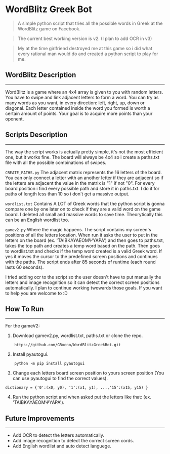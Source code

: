 # WordBlitz Greek Bot
 
> A simple python script that tries all the possible words in Greek at the
WordBlitz game on Facebook.

>The current best working version is v2. (I plan to add OCR in v3) 

>My at the time girlfriend destroyed me at this game so i did what every
rational man would do and created a python script to play for me.

## WordBlitz Description

---

WordBlitz is a game where an 4x4 array is given to you with random letters.
You have to swipe and link adjacent letters to form a word. You can try as 
many words as you want, in every direction: left, right, up, down or 
diagonal. Each letter contained inside the word you formed is worth a certain 
amount of points. Your goal is to acquire more points than your oponent.


## Scripts Description

---

The way the script works is actually pretty simple, it's not the most
efficient one, but it works fine. The board will always be 4x4 so i create a
paths.txt file with all the possible combinations of swipes. 

`CREATE_PATHS.py` The adjacent matrix represents the 16 letters of the board.
You can only connect a letter with an another letter if they are adjacent so
if the letters are adjacent the value in the matrix is "1" if not "0". For
every board position i find every possible path and store it in paths.txt. I
do it for paths of length less than 10 so i don't get a massive output.

`wordlist.txt` Contains A LOT of Greek words that the python script is gonna 
compare one by one later on to check if they are a valid word on the game 
board. I deleted all small and massive words to save time. Theorytically this 
can be an English wordlist too.

`gamev2.py` Where the magic happens. The script contains my screen's 
positions of all the letters location. When run it asks the user to put in 
the letters on the board (ex. 'ΤΑΙΒΚΛΥΑΕΟΜΨΥΑΡΑ') and then goes to paths.txt, 
takes the top path and creates a temp word based on the path. Then goes to 
wordlist.txt and checks if the temp word created is a valid Greek word. If 
yes it moves the cursor to the predefined screen positions and continues with 
the paths. The script ends after 85 seconds of runtime (each round lasts 60 
seconds). 

I tried adding ocr to the script so the user doesn't have to put manually the 
letters and image recognition so it can detect the correct screen positions 
automatically. I plan to continue working twowards those goals. If you want 
to help you are welcome to :D

## How To Run

---

For the gameV2:

1. Download gamev2.py, wordlist.txt, paths.txt or clone the repo.
```
    https://github.com/GRxeno/WordBlitzGreekBot.git
```
2. Install pyautogui. 
```
    python -m pip install pyautogui 
```
3. Change each letters board screen position to yours screen position 
(You can use pyautogui to find the correct values).
```	
dictionary = {'0':(x0, y0), '1':(x1, y1), ...,'15':(x15, y15) }
```
4. Run the python script and when asked put the letters like that: 
(ex. 'ΤΑΙΒΚΛΥΑΕΟΜΨΥΑΡΑ'). 

## Future Improvements

---

+ Add OCR to detect the letters automatically.
+ Add image recognition to detect the correct screen cords.
+ Add English wordlist and auto detect languege.